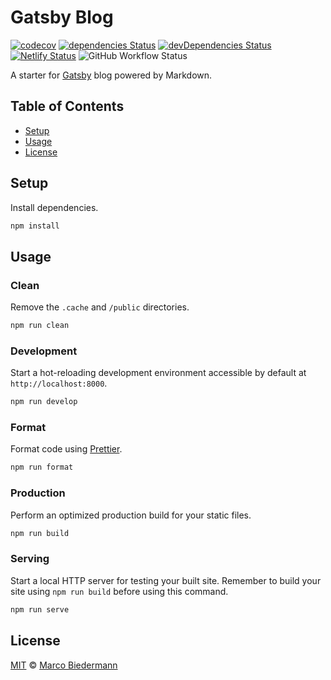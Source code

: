# Gatsby Blog

[![codecov](https://img.shields.io/codecov/c/gh/marcobiedermann/gatsby-blog)](https://codecov.io/gh/marcobiedermann/gatsby-blog)
[![dependencies Status](https://img.shields.io/david/marcobiedermann/gatsby-blog)](https://david-dm.org/marcobiedermann/gatsby-blog)
[![devDependencies Status](https://img.shields.io/david/dev/marcobiedermann/gatsby-blog)](https://david-dm.org/marcobiedermann/gatsby-blog?type=dev)
[![Netlify Status](https://api.netlify.com/api/v1/badges/e48fac14-ddb2-4848-9373-75c6501ac91e/deploy-status)](https://app.netlify.com/sites/marcobiedermann-gatsby-blog/deploys)
![GitHub Workflow Status](https://img.shields.io/github/workflow/status/marcobiedermann/gatsby-blog/CI)

A starter for [Gatsby](https://www.gatsbyjs.com/) blog powered by Markdown.

## Table of Contents

- [Setup](#setup)
- [Usage](#usage)
- [License](#license)

## Setup

Install dependencies.

```sh
npm install
```

## Usage

### Clean

Remove the `.cache` and `/public` directories.

```sh
npm run clean
```

### Development

Start a hot-reloading development environment accessible by default at `http://localhost:8000`.

```sh
npm run develop
```

### Format

Format code using [Prettier](https://prettier.io/).

```sh
npm run format
```

### Production

Perform an optimized production build for your static files.

```sh
npm run build
```

### Serving

Start a local HTTP server for testing your built site. Remember to build your site using `npm run build` before using this command.

```sh
npm run serve
```

## License

[MIT](LICENSE) © [Marco Biedermann](https://github.com/marcobiedermann)
